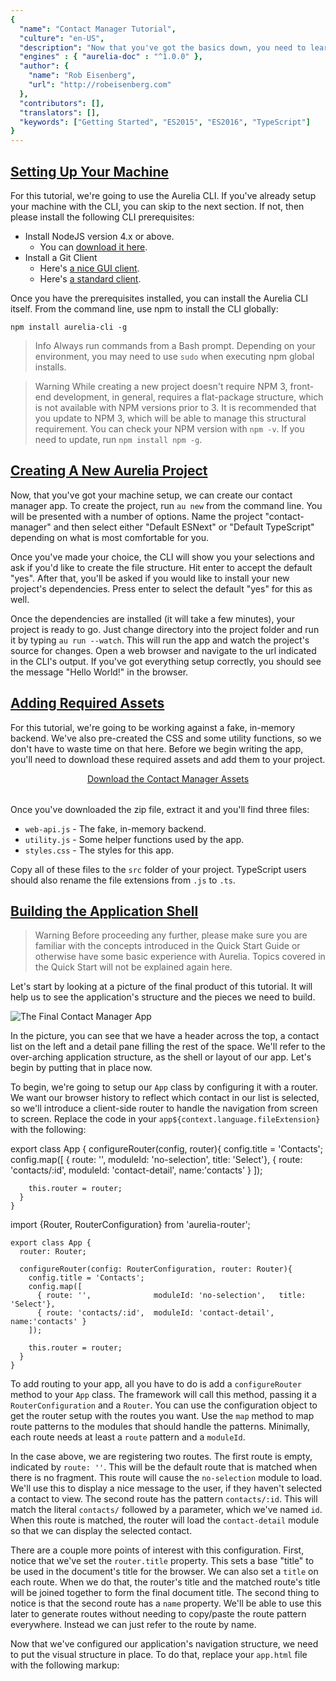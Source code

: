 ```yaml
---
{
  "name": "Contact Manager Tutorial",
  "culture": "en-US",
  "description": "Now that you've got the basics down, you need to learn how to use the CLI, build a more complex app and get a solid knowledge foundation for real-world work. In this tutorial we'll build a small contact manager app and demonstrate a variety of Aurelia's features as well as learn some useful techniques.",
  "engines" : { "aurelia-doc" : "^1.0.0" },
  "author": {
  	"name": "Rob Eisenberg",
  	"url": "http://robeisenberg.com"
  },
  "contributors": [],
  "translators": [],
  "keywords": ["Getting Started", "ES2015", "ES2016", "TypeScript"]
}
---
```

## [Setting Up Your Machine](aurelia-doc://section/1/version/1.0.0)

For this tutorial, we're going to use the Aurelia CLI. If you've already setup your machine with the CLI, you can skip to the next section. If not, then please install the following CLI prerequisites:

* Install NodeJS version 4.x or above.
    * You can [download it here](https://nodejs.org/en/).
* Install a Git Client
    * Here's [a nice GUI client](https://desktop.github.com).
    * Here's [a standard client](https://git-scm.com).

Once you have the prerequisites installed, you can install the Aurelia CLI itself. From the command line, use npm to install the CLI globally:

```
npm install aurelia-cli -g
```

> Info
> Always run commands from a Bash prompt. Depending on your environment, you may need to use `sudo` when executing npm global installs.

> Warning
> While creating a new project doesn't require NPM 3, front-end development, in general, requires a flat-package structure, which is not available with NPM versions prior to 3. It is recommended that you update to NPM 3, which will be able to manage this structural requirement. You can check your NPM version with `npm -v`. If you need to update, run `npm install npm -g`.

## [Creating A New Aurelia Project](aurelia-doc://section/2/version/1.0.0)

Now, that you've got your machine setup, we can create our contact manager app. To create the project, run `au new` from the command line. You will be presented with a number of options. Name the project "contact-manager" and then select either "Default ESNext" or "Default TypeScript" depending on what is most comfortable for you.

Once you've made your choice, the CLI will show you your selections and ask if you'd like to create the file structure. Hit enter to accept the default "yes". After that, you'll be asked if you would like to install your new project's dependencies. Press enter to select the default "yes" for this as well.

Once the dependencies are installed (it will take a few minutes), your project is ready to go. Just change directory into the project folder and run it by typing `au run --watch`. This will run the app and watch the project's source for changes. Open a web browser and navigate to the url indicated in the CLI's output. If you've got everything setup correctly, you should see the message "Hello World!" in the browser.

## [Adding Required Assets](aurelia-doc://section/3/version/1.0.0)

For this tutorial, we're going to be working against a fake, in-memory backend. We've also pre-created the CSS and some utility functions, so we don't have to waste time on that here. Before we begin writing the app, you'll need to download these required assets and add them to your project.

<div style="text-align: center; margin-bottom: 32px">
  <a class="au-button" href="http://aurelia.io/downloads/contact-manager-assets.zip" target="_blank">Download the Contact Manager Assets</a>
</div>

Once you've downloaded the zip file, extract it and you'll find three files:

* `web-api.js` - The fake, in-memory backend.
* `utility.js` - Some helper functions used by the app.
* `styles.css` - The styles for this app.

Copy all of these files to the `src` folder of your project. TypeScript users should also rename the file extensions from `.js` to `.ts`.

## [Building the Application Shell](aurelia-doc://section/4/version/1.0.0)

> Warning
> Before proceeding any further, please make sure you are familiar with the concepts introduced in the Quick Start Guide or otherwise have some basic experience with Aurelia. Topics covered in the Quick Start will not be explained again here.

Let's start by looking at a picture of the final product of this tutorial. It will help us to see the application's structure and the pieces we need to build.

![The Final Contact Manager App](img/contact-app-final.png)

In the picture, you can see that we have a header across the top, a contact list on the left and a detail pane filling the rest of the space. We'll refer to the over-arching application structure, as the shell or layout of our app. Let's begin by putting that in place now.

To begin, we're going to setup our `App` class by configuring it with a router. We want our browser history to reflect which contact in our list is selected, so we'll introduce a client-side router to handle the navigation from screen to screen. Replace the code in your `app${context.language.fileExtension}` with the following:

<code-listing heading="app${context.language.fileExtension}">
  <source-code lang="ES 2015/ES Next">
    export class App {
      configureRouter(config, router){
        config.title = 'Contacts';
        config.map([
          { route: '',              moduleId: 'no-selection',   title: 'Select'},
          { route: 'contacts/:id',  moduleId: 'contact-detail', name:'contacts' }
        ]);

        this.router = router;
      }
    }
  </source-code>
  <source-code lang="TypeScript">
    import {Router, RouterConfiguration} from 'aurelia-router';

    export class App {
      router: Router;

      configureRouter(config: RouterConfiguration, router: Router){
        config.title = 'Contacts';
        config.map([
          { route: '',              moduleId: 'no-selection',   title: 'Select'},
          { route: 'contacts/:id',  moduleId: 'contact-detail', name:'contacts' }
        ]);

        this.router = router;
      }
    }
  </source-code>
</code-listing>

To add routing to your app, all you have to do is add a `configureRouter` method to your `App` class. The framework will call this method, passing it a `RouterConfiguration` and a `Router`. You can use the configuration object to get the router setup with the routes you want. Use the `map` method to map route patterns to the modules that should handle the patterns. Minimally, each route needs at least a `route` pattern and a `moduleId`.

In the case above, we are registering two routes. The first route is empty, indicated by `route: ''`. This will be the default route that is matched when there is no fragment. This route will cause the `no-selection` module to load. We'll use this to display a nice message to the user, if they haven't selected a contact to view. The second route has the pattern `contacts/:id`. This will match the literal `contacts/` followed by a parameter, which we've named `id`. When this route is matched, the router will load the `contact-detail` module so that we can display the selected contact.

There are a couple more points of interest with this configuration. First, notice that we've set the `router.title` property. This sets a base "title" to be used in the document's title for the browser. We can also set a `title` on each route. When we do that, the router's title and the matched route's title will be joined together to form the final document title. The second thing to notice is that the second route has a `name` property. We'll be able to use this later to generate routes without needing to copy/paste the route pattern everywhere. Instead we can just refer to the route by name.

Now that we've configured our application's navigation structure, we need to put the visual structure in place. To do that, replace your `app.html` file with the following markup:

<code-listing heading="app.html">
  <source-code lang="HTML">
    <template>
      <require from="bootstrap/css/bootstrap.css"></require>
      <require from="./styles.css"></require>

      <nav class="navbar navbar-default navbar-fixed-top" role="navigation">
        <div class="navbar-header">
          <a class="navbar-brand" href="#">
            <i class="fa fa-user"></i>
            <span>Contacts</span>
          </a>
        </div>
      </nav>

      <div class="container">
        <div class="row">
          <div class="col-md-4">Contact List Placeholder</div>
          <router-view class="col-md-8"></router-view>
        </div>
      </div>
    </template>
  </source-code>
</code-listing>

There are several interesting things to note about this view. First, take a look at the `require` elements at the top of the view. This is how we can "import" or "require" various resources into our view. It's the view equivalent of the ES 2015 "import" syntax. Just as JavaScript is modularized and requires importing of other resources, so do Aurelia views. In this specific case, we're indicating that we want to bring in bootstrap's CSS as well as our own custom styles. Of course, we haven't actually installed Bootstrap yet. We'll get to that in a minute.

Below the `require` elements, you can see a pretty standard structure. We have some HTML to setup a navbar at the top. Below that we have the application's main container div. This has two columns. The first will contain our contact list, indicated by the placeholder div. The second contains a `router-view` custom element.

The `router-view` is provided by Aurelia and is a placeholder that indicated where the router should render the current route. This allows you to structure your application layout however you want, simply placing the `router-view` wherever you want to see the current page rendered. Whenever you have a `configureRouter` method, the view must also contain a `router-view`.

We're almost done setting up the application shell. Before we're done, we need to install Bootstrap. We'll be using that in this tutorial in order to give our application a decent appearance. In your own apps, you can use any CSS framework you like.

To get Bootstrap setup, we begin by installing the library itself with NPM. Execute the following on the command line to do this:

```
npm install bootstrap --save
```

Next, because Bootstrap uses jQuery, we want to install jQuery as well, like this:

```
npm install jquery@^2.2.4 --save
```

With these libraries installed, we now need to tell Aurelia which application bundle they should be included in and how to properly configure then with the module system. To do this, look in the `aurelia_project` folder and open up the `aurelia.json` file. This file contains all the information that the Aurelia CLI uses to build our project. If you scroll down, you will see a `bundles` section. There are two bundles defined by default: `app-bundle.js`, which contains your code and `vendor-bundle.js` which contains all 3rd party libraries. We need to add a new items to the `dependencies` array of the `vendor-bundle.js` bundle. Add the following two entries for jQuery and Bootstrap:

<code-listing heading="jQuery and Bootstrap Bundle Config">
  <source-code lang="JavaScript">
    "dependencies": [
      ...
      "jquery",
      {
        "name": "bootstrap",
        "path": "../node_modules/bootstrap/dist",
        "main": "js/bootstrap.min",
        "deps": ["jquery"],
        "exports": "$",
        "resources": [
          "css/bootstrap.css"
        ]
      },
      ...
    ]
  </source-code>
</code-listing>

You can read more about configuring 3rd party libraries in the documentation on the Aurelia CLI. For now, just know that this causes jQuery, Bootstrap and all necessary CSS to be included in the vendor bundle and makes it reachable through the module system.

## [Building Out the Default Route](aurelia-doc://section/5/version/1.0.0)

If you run the application now, you'll see a blank screen and the browser's console will display the following message:

```
Failed to load resource: the server responded with a status of 404 (Not Found) http://localhost:9000/src/no-selection.js
ERROR [app-router] Error: Script error for "no-selection"
```

This is actually expected. Why? Well, we have now configured a router, that router is matching on the empty route pattern we defined and it's trying to load the `no-selection` module, but we haven't created that yet. Let's do that now. Create a new file under `src` named `no-selection${context.language.fileExtension}` and give it the following code:

<code-listing heading="no-selection${context.language.fileExtension}">
  <source-code lang="ES 2015/ES Next">
    export class NoSelection {
      constructor() {
        this.message = "Please Select a Contact.";
      }
    }
  </source-code>
  <source-code lang="TypeScript">
    export class NoSelection {
      message = "Please Select a Contact.";
    }
  </source-code>
</code-listing>

This will provide the basic functionality for our "no selection" screen. All we want to do is display a message to our end user to select a contact. Now, let's add a view to render this view-model. Create another file named `no-selection.html` and add that to your `src` folder with the following contents:

<code-listing heading="no-selection.html">
  <source-code lang="HTML">
    <template>
      <div class="no-selection text-center">
        <h2>${message}</h2>
      </div>
    </template>
  </source-code>
</code-listing>

All it does is provide a container with some styling in order to display our message to the user. With this in place, you should now be able to run your application. If you haven't stopped/restarted it after editing the bundles, then you will need to do that now. When you run the application, you should see something like this:

![No Selection Screen](img/contact-app-no-selection.png)

## [Building Out the Contact List](aurelia-doc://section/6/version/1.0.0)

We've got the basic visual structure of our application in place and routing is now working. We've even created our first screen. However, it's not very interesting. We've got a `div` placeholder for the actual contact list at present. Let's go ahead and build that out, as a `contact-list` custom element.

Aurelia strives to be a self-consistent framework. As such, building a custom element is the same as creating your `App` component and your routed components. To create the `contact-list` custom element, start by creating a new file named `contact-list${context.language.fileExtension}` and add the following code:

<code-listing heading="contact-list${context.language.fileExtension}">
  <source-code lang="ES 2015">
    import {WebAPI} from './web-api';

    export class ContactList {
      static inject() { return [WebAPI] };

      constructor(api){
        this.api = api;
        this.contacts = [];
      }

      created(){
        this.api.getContactList().then(contacts => this.contacts = contacts);
      }

      select(contact){
        this.selectedId = contact.id;
        return true;
      }
    }
  </source-code>
  <source-code lang="ES Next">
    import {WebAPI} from './web-api';
    import {inject} from 'aurelia-framework';

    @inject(WebAPI)
    export class ContactList {
      constructor(api){
        this.api = api;
        this.contacts = [];
      }

      created(){
        this.api.getContactList().then(contacts => this.contacts = contacts);
      }

      select(contact){
        this.selectedId = contact.id;
        return true;
      }
    }
  </source-code>
  <source-code lang="TypeScript">
    import {WebAPI} from './web-api';
    import {inject} from 'aurelia-framework';

    @inject(WebAPI)
    export class ContactList {
      contacts;
      selectedId = 0;

      constructor(private api: WebAPI){ }

      created(){
        this.api.getContactList().then(contacts => this.contacts = contacts);
      }

      select(contact){
        this.selectedId = contact.id;
        return true;
      }
    }
  </source-code>
</code-listing>

The view-model for our custom element has a few notable characteristics. First, we're using dependency injection. Aurelia has its own dependency injection container which it uses to instantiate classes in your app. Classes can declare constructor dependencies through *inject metadata*. This looks a bit different depending on what language you are using. In ES 2015, you can declare an `inject` static method that returns an array of constructor dependencies while in ES Next and TypeScript, you can use an `inject` decorator to declare those dependencies. As you can see here, our `ContactList` class has a dependency on our `WebAPI` class. When Aurelia instantiates the contact list, it will first instantiate (or locate) an instance of the web API and "inject" that into the contact list's constructor.

The second thing to notice is the `created` method. All Aurelia components follow a component life-cycle. A developer can opt into any stage of the life-cycle by implementing the appropriate methods. In this case, we're implementing into the `created` hook which gets called after both the view-model and thew view are created. We're using this as an opportunity to call our API and get back the list of contacts, which we then store in our `contacts` property so we can bind it in the view.

Finally, we have a `select` method for selecting a contact. We'll revisit this shortly, after we take a look at how it's used in the view. On that note, create a `contact-list.html` file and use the following code for the view:

<code-listing heading="contact-list.html">
  <source-code lang="HTML">
    <template>
      <div class="contact-list">
        <ul class="list-group">
          <li repeat.for="contact of contacts" class="list-group-item ${contact.id === $parent.selectedId ? 'active' : ''}">
            <a route-href="route: contacts; params.bind: {id:contact.id}" click.delegate="$parent.select(contact)">
              <h4 class="list-group-item-heading">${contact.firstName} ${contact.lastName}</h4>
              <p class="list-group-item-text">${contact.email}</p>
            </a>
          </li>
        </ul>
      </div>
    </template>
  </source-code>
</code-listing>

The markup above begins by repeating an `li` for each contact of our contacts array. Take a look at the class attribute on the `li`. We've used an interesting technique here to add an `active` class if the contact's id is the same as the `selectedId` of the contact on our `ContactList` view-model. We've used the `$parent` special value to reach outside of the list's scope and into the parent view-model so we can test against that property. Throughout the list template, we've used basic string interpolation binding to show the `firstName`, `lastName` and `email` of each contact.

Take special note of the `a` tag. First, we are using a custom attribute provided by Aurelia's routing system: `route-href`. This attribute can generate an href for a route, based on the route's name and a set of parameters. Remember how we named the contacts route in our configuration? Here we're using that by referencing the "contacts" route name and binding the contacts's `id` parameter as the route's `id` parameter. With this information, the router is able to generate the correct `href` on the `a` tag for each contact. Additionally, we've also wired up a `click` event. Why would we do this if the `href` is already going to handle navigating to the correct contact? Well, we're looking for instant user feedback. We want the list selection to happen ASAP, so we don't have to wait on the navigation system or on the loading of the contact data. To accomplish this, we use the `select` method to track the selected contact's `id` which allows us to instantly apply the selection style. Finally, normal use of `.trigger` or `.delegate` causes the default action of the event to be cancelled. But, if you return true from your method, as we have done above, it will be allowed to continue. Thus, when the user clicks on the contact, we immediately select the contact in the list and then the `href` is allowed to trigger the router, causing a navigation to the selected contact.

Ok, now that we've got the contact list built, we need to use it. To do that, update your `app.html` with the following markup:

<code-listing heading="app.html">
  <source-code lang="HTML">
    <template>
      <require from="bootstrap/css/bootstrap.css"></require>
      <require from="./styles.css"></require>
      <require from="./contact-list"></require>

      <nav class="navbar navbar-default navbar-fixed-top" role="navigation">
        <div class="navbar-header">
          <a class="navbar-brand" href="#">
            <i class="fa fa-user"></i>
            <span>Contacts</span>
          </a>
        </div>
      </nav>

      <div class="container">
        <div class="row">
          <contact-list class="col-md-4"></contact-list>
          <router-view class="col-md-8"></router-view>
        </div>
      </div>
    </template>
  </source-code>
</code-listing>

There are two important additions. First, we've added another `require` element at the top, to import our new `contact-list` into this view. Remember that views are encapsulated, just like modules. So, this makes the `contact-list` visible from within this view. Second, we now use the custom element, right above our `router-view`.

If you go ahead and run the application, you should now see something like this:

![The Contact List](img/contact-app-contact-list.png)

## [Building Out the Contact Detail Screen](aurelia-doc://section/7/version/1.0.0)

Ok, things are starting to come together, but we still can't view an individual contact. If you try selecting something from the list, you'll see an error like the following in the console:

```
ERROR [app-router] Error: Script error for "contact-detail"
```

Again, this is because the router is trying to route to the detail screen, but we have not yet created the component. So, let's do that next. Create a new file named `contact-detail${context.language.fileExtension}` and add the following code:

<code-listing heading="contact-detail${context.language.fileExtension}">
  <source-code lang="ES 2015">
    import {WebAPI} from './web-api';
    import {areEqual} from './utility';

    export class ContactDetail {
      static inject() { return [WebAPI]; }

      constructor(api){
        this.api = api;
      }

      activate(params, routeConfig) {
        this.routeConfig = routeConfig;

        return this.api.getContactDetails(params.id).then(contact => {
          this.contact = contact;
          this.routeConfig.navModel.setTitle(contact.firstName);
          this.originalContact = JSON.parse(JSON.stringify(contact));
        });
      }

      get canSave() {
        return this.contact.firstName && this.contact.lastName && !this.api.isRequesting;
      }

      save() {
        this.api.saveContact(this.contact).then(contact => {
          this.contact = contact;
          this.routeConfig.navModel.setTitle(contact.firstName);
          this.originalContact = JSON.parse(JSON.stringify(contact));
        });
      }

      canDeactivate() {
        if (!areEqual(this.originalContact, this.contact)){
          return confirm('You have unsaved changes. Are you sure you wish to leave?');
        }

        return true;
      }
    }
  </source-code>
  <source-code lang="ES Next">
    import {inject} from 'aurelia-framework';
    import {WebAPI} from './web-api';
    import {areEqual} from './utility';

    @inject(WebAPI)
    export class ContactDetail {
      constructor(api){
        this.api = api;
      }

      activate(params, routeConfig) {
        this.routeConfig = routeConfig;

        return this.api.getContactDetails(params.id).then(contact => {
          this.contact = contact;
          this.routeConfig.navModel.setTitle(contact.firstName);
          this.originalContact = JSON.parse(JSON.stringify(contact));
        });
      }

      get canSave() {
        return this.contact.firstName && this.contact.lastName && !this.api.isRequesting;
      }

      save() {
        this.api.saveContact(this.contact).then(contact => {
          this.contact = contact;
          this.routeConfig.navModel.setTitle(contact.firstName);
          this.originalContact = JSON.parse(JSON.stringify(contact));
        });
      }

      canDeactivate() {
        if (!areEqual(this.originalContact, this.contact)){
          return confirm('You have unsaved changes. Are you sure you wish to leave?');
        }

        return true;
      }
    }
  </source-code>
  <source-code lang="TypeScript">
    import {inject} from 'aurelia-framework';
    import {WebAPI} from './web-api';
    import {areEqual} from './utility';

    interface Contact {
      firstName: string;
      lastName: string;
      email: string;
    }

    @inject(WebAPI)
    export class ContactDetail {
      routeConfig;
      contact: Contact;
      originalContact: Contact;

      constructor(private api: WebAPI) { }

      activate(params, routeConfig) {
        this.routeConfig = routeConfig;

        return this.api.getContactDetails(params.id).then(contact => {
          this.contact = <Contact>contact;
          this.routeConfig.navModel.setTitle(this.contact.firstName);
          this.originalContact = JSON.parse(JSON.stringify(this.contact));
        });
      }

      get canSave() {
        return this.contact.firstName && this.contact.lastName && !this.api.isRequesting;
      }

      save() {
        this.api.saveContact(this.contact).then(contact => {
          this.contact = <Contact>contact;
          this.routeConfig.navModel.setTitle(this.contact.firstName);
          this.originalContact = JSON.parse(JSON.stringify(contact));
        });
      }

      canDeactivate() {
        if (!areEqual(this.originalContact, this.contact)) {
          return confirm('You have unsaved changes. Are you sure you wish to leave?');
        }

        return true;
      }
    }
  </source-code>
</code-listing>

Once again, we are using dependency injection to get an instance of our `WebAPI`. We need this to load the contact detail data. Next, we implement a method named `activate`. Remember when we mentioned that all components have a life-cycle? Well, there are additional life-cycle methods for *routed components*. `activate` is one such method and it gets invoked right before the router is about to activate the component. This is also how the router passes the component its route parameters. Let's dig in a bit more.

The first argument passed to `activate` is the `params` object. This object will have one property for every route param that was parsed as well as a property for each query string parameter. If you recall, our route pattern for the contact details screen was `contacts/:id`. So, our `params` object will have an `id` property with the requested contact's id. Using this `id` we call our `WebAPI` to retrieve the contact data. This API returns a `Promise` which we wait on and then store the loaded contact in a `contact` property so it's easy to bind to. We also make a copy of this object and store it in the `originalContact` property, so we can do some rudimentary checking to see if the data has been edited by the user at a later point.

The second argument passed to `activate` is the `routeConfig`. This is the same configuration object that you created to configure the router itself. You can get access to that here so that you can access any of its properties. The router generates a `navModel` for each `routeConfig`. Using the `navModel` you can dynamically set the title of the document for this route. So, we call `navModel.setTitle()` in order to set up the document's title with the name of the contact that we just loaded.

This screen demonstrates another part of the navigation lifecycle available to routed components: the `canDeactivate` hook. If present, this method is called before navigating away from the current component. It gives your component an opportunity to cancel navigation, if it desires.  In the case of the contact detail screen, we are comparing our `originalContact` to the current `contact`, using our `areEqual` helper method, in order to determine whether or not the user has made any changes to the data. If they have, we show a confirmation dialog to make sure they want to navigate away, since they would lose their changes. If the `canDeactivate` hook returns `true`, navigation is allowed; if false is returned, it is prevented and the route state is reverted.

If we take a brief look at the `save` method, we can see that this is just a brief call to the `WebAPI`'s `saveContact` method. After that succeeds, we update our `originalContact` to the latest version and then we update the document's title with the potentially new contact name.

Finally, we have a `canSave` computed property which we'll use in the view. This will help us show some simple feedback to the user to indicate whether the UI and data are in a state that allows for saving.

With that all in place, let's look at the view that will render this component:

<code-listing heading="contact-detail.html">
  <source-code lang="HTML">
    <template>
      <div class="panel panel-primary">
        <div class="panel-heading">
          <h3 class="panel-title">Profile</h3>
        </div>
        <div class="panel-body">
          <form role="form" class="form-horizontal">
            <div class="form-group">
              <label class="col-sm-2 control-label">First Name</label>
              <div class="col-sm-10">
                <input type="text" placeholder="first name" class="form-control" value.bind="contact.firstName">
              </div>
            </div>

            <div class="form-group">
              <label class="col-sm-2 control-label">Last Name</label>
              <div class="col-sm-10">
                <input type="text" placeholder="last name" class="form-control" value.bind="contact.lastName">
              </div>
            </div>

            <div class="form-group">
              <label class="col-sm-2 control-label">Email</label>
              <div class="col-sm-10">
                <input type="text" placeholder="email" class="form-control" value.bind="contact.email">
              </div>
            </div>

            <div class="form-group">
              <label class="col-sm-2 control-label">Phone Number</label>
              <div class="col-sm-10">
                <input type="text" placeholder="phone number" class="form-control" value.bind="contact.phoneNumber">
              </div>
            </div>
          </form>
        </div>
      </div>

      <div class="button-bar">
        <button class="btn btn-success" click.delegate="save()" disabled.bind="!canSave">Save</button>
      </div>
    </template>
  </source-code>
</code-listing>

Don't be intimidated by the amount of HTML above. It's mostly all basic form controls and bootstrap structures. If you look at the `input` elements, you will see that they all have a two-way binding to the appropriate contact's properties. The only real interesting part is the `button` element at the bottom. This button invokes `save` when clicked, but notice that it also has its `disabled` attribute bound to our `canSave` property. The result is that the user won't be able to save if the API is in the middle of a request or if there is missing contact information.

You should now be able to select contacts in the list, see their details, edit them, save and even see the confirm dialog on unsaved data navigations. It should look something like this:

![The Contact Details](img/contact-app-contact-detail.png)

## [Adding Pub/Sub Messaging](aurelia-doc://section/8/version/1.0.0)

If you play around with the application for a bit, you'll notice a few "buggy" behaviors:

* Refreshing the browser with a contact selected results in the correct contact being shown, but not in the correct contact list item being highlighted.
* If you edit some data, try to navigate away and then cancel, the contact list item selection will go out of sync, highlighting the contact you were going to before you cancelled, but not the current contact.
* If you edit some data and save, you will notice that changes in the name are not reflected in the list.

The reason for these issues is that we have two separate components, our `contact-list` and our `contact-detail` which both have their own internal data structures and behaviors, but which do have an affect on each other. The router is controlling the contact detail screen, so it's the ultimate source of truth and the contact list should sync with it. To handle this, we're going to increase the amount of information in our system by introducing pub/sub. Let's create a couple of messages that our `contact-detail` component can publish and then let the `contact-list` subscribe to those and respond appropriately.

<code-listing heading="messages${context.language.fileExtension}">
  <source-code lang="ES 2015">
    export class ContactUpdated {
      constructor(contact){
        this.contact = contact;
      }
    }

    export class ContactViewed {
      constructor(contact){
        this.contact = contact;
      }
    }
  </source-code>
  <source-code lang="ES Next">
    export class ContactUpdated {
      constructor(contact){
        this.contact = contact;
      }
    }

    export class ContactViewed {
      constructor(contact){
        this.contact = contact;
      }
    }
  </source-code>
  <source-code lang="TypeScript">
    export class ContactUpdated {
      constructor(public contact){ }
    }

    export class ContactViewed {
      constructor(public contact){ }
    }
  </source-code>
</code-listing>

Whenever the contact detail screen successfully saves a contact, we'll publish the `ContactUpdated` message and whenever the end user begins viewing a new contact, we'll publish the `ContactViewed` message. Each of these messages will carry the contact data along with it so that subscribers have contextual data related to the event. Next, let's update our `contact-detail` code to incorporate Aurelia's `EventAggregator` and publish the messages at the appropriate time:

<code-listing heading="contact-detail${context.language.fileExtension}">
  <source-code lang="ES 2015">
    import {EventAggregator} from 'aurelia-event-aggregator';
    import {WebAPI} from './web-api';
    import {ContactUpdated,ContactViewed} from './messages';
    import {areEqual} from './utility';

    export class ContactDetail {
      static inject = [WebAPI, EventAggregator];

      constructor(api, ea){
        this.api = api;
        this.ea = ea;
      }

      activate(params, routeConfig) {
        this.routeConfig = routeConfig;

        return this.api.getContactDetails(params.id).then(contact => {
          this.contact = contact;
          this.routeConfig.navModel.setTitle(contact.firstName);
          this.originalContact = JSON.parse(JSON.stringify(contact));
          this.ea.publish(new ContactViewed(this.contact));
        });
      }

      get canSave() {
        return this.contact.firstName && this.contact.lastName && !this.api.isRequesting;
      }

      save() {
        this.api.saveContact(this.contact).then(contact => {
          this.contact = contact;
          this.routeConfig.navModel.setTitle(contact.firstName);
          this.originalContact = JSON.parse(JSON.stringify(contact));
          this.ea.publish(new ContactUpdated(this.contact));
        });
      }

      canDeactivate() {
        if(!areEqual(this.originalContact, this.contact)){
          let result = confirm('You have unsaved changes. Are you sure you wish to leave?');

          if(!result){
            this.ea.publish(new ContactViewed(this.contact));
          }

          return result;
        }

        return true;
      }
    }
  </source-code>
  <source-code lang="ES Next">
    import {inject} from 'aurelia-framework';
    import {EventAggregator} from 'aurelia-event-aggregator';
    import {WebAPI} from './web-api';
    import {ContactUpdated,ContactViewed} from './messages';
    import {areEqual} from './utility';

    @inject(WebAPI, EventAggregator)
    export class ContactDetail {
      constructor(api, ea){
        this.api = api;
        this.ea = ea;
      }

      activate(params, routeConfig) {
        this.routeConfig = routeConfig;

        return this.api.getContactDetails(params.id).then(contact => {
          this.contact = contact;
          this.routeConfig.navModel.setTitle(contact.firstName);
          this.originalContact = JSON.parse(JSON.stringify(contact));
          this.ea.publish(new ContactViewed(this.contact));
        });
      }

      get canSave() {
        return this.contact.firstName && this.contact.lastName && !this.api.isRequesting;
      }

      save() {
        this.api.saveContact(this.contact).then(contact => {
          this.contact = contact;
          this.routeConfig.navModel.setTitle(contact.firstName);
          this.originalContact = JSON.parse(JSON.stringify(contact));
          this.ea.publish(new ContactUpdated(this.contact));
        });
      }

      canDeactivate() {
        if(!areEqual(this.originalContact, this.contact)){
          let result = confirm('You have unsaved changes. Are you sure you wish to leave?');

          if(!result){
            this.ea.publish(new ContactViewed(this.contact));
          }

          return result;
        }

        return true;
      }
    }
  </source-code>
  <source-code lang="TypeScript">
    import {inject} from 'aurelia-framework';
    import {EventAggregator} from 'aurelia-event-aggregator';
    import {WebAPI} from './web-api';
    import {ContactUpdated,ContactViewed} from './messages';
    import {areEqual} from './utility';

    interface Contact {
      firstName: string;
      lastName: string;
      email: string;
    }

    @inject(WebAPI, EventAggregator)
    export class ContactDetail {
      routeConfig;
      contact: Contact;
      originalContact: Contact;

      constructor(private api: WebAPI, private ea: EventAggregator) { }

      activate(params, routeConfig) {
        this.routeConfig = routeConfig;

        return this.api.getContactDetails(params.id).then(contact => {
          this.contact = <Contact>contact;
          this.routeConfig.navModel.setTitle(this.contact.firstName);
          this.originalContact = JSON.parse(JSON.stringify(this.contact));
          this.ea.publish(new ContactViewed(this.contact));
        });
      }

      get canSave() {
        return this.contact.firstName && this.contact.lastName && !this.api.isRequesting;
      }

      save() {
        this.api.saveContact(this.contact).then(contact => {
          this.contact = <Contact>contact;
          this.routeConfig.navModel.setTitle(this.contact.firstName);
          this.originalContact = JSON.parse(JSON.stringify(contact));
          this.ea.publish(new ContactUpdated(this.contact));
        });
      }

      canDeactivate() {
        if(!areEqual(this.originalContact, this.contact)){
          let result = confirm('You have unsaved changes. Are you sure you wish to leave?');

          if(!result){
            this.ea.publish(new ContactViewed(this.contact));
          }

          return result;
        }

        return true;
      }
    }
  </source-code>
</code-listing>

First, notice that we've both imported Aurelia's `EventAggregator` and configured it to be injected into the constructor of our `ContactDetail` class. We've also imported the two messages we created. Whenever a contact is loaded, we publish the `ContactViewed` message. Whenever a contact is saved, we publish the `ContactUpdated` message. Finally, if the user attempts to navigate away, but cancels, we reflect this by publishing another `ContactViewed` message, representing that they are returning to view the current contact.

With this messages in place, we can now enable any other component in our system to loosely subscribe to the new information in our system and use that data as appropriate to its internal needs. We'll go ahead and update the `contact-list` component to take advantage of this information to ensure that it is always in sync:

<code-listing heading="contact-list${context.language.fileExtension}">
  <source-code lang="ES 2015">
    import {EventAggregator} from 'aurelia-event-aggregator';
    import {WebAPI} from './web-api';
    import {ContactUpdated, ContactViewed} from './messages';

    export class ContactList {
      static inject = [WebAPI, EventAggregator];

      constructor(api, ea){
        this.api = api;
        this.contacts = [];

        ea.subscribe(ContactViewed, msg => this.select(msg.contact));
        ea.subscribe(ContactUpdated, msg => {
          let id = msg.contact.id;
          let found = this.contacts.find(x => x.id == id);
          Object.assign(found, msg.contact);
        });
      }

      created(){
        this.api.getContactList().then(contacts => this.contacts = contacts);
      }

      select(contact){
        this.selectedId = contact.id;
        return true;
      }
    }
  </source-code>
  <source-code lang="ES Next">
    import {EventAggregator} from 'aurelia-event-aggregator';
    import {WebAPI} from './web-api';
    import {ContactUpdated, ContactViewed} from './messages';
    import {inject} from 'aurelia-framework';

    @inject(WebAPI, EventAggregator)
    export class ContactList {
      constructor(api, ea){
        this.api = api;
        this.contacts = [];

        ea.subscribe(ContactViewed, msg => this.select(msg.contact));
        ea.subscribe(ContactUpdated, msg => {
          let id = msg.contact.id;
          let found = this.contacts.find(x => x.id == id);
          Object.assign(found, msg.contact);
        });
      }

      created(){
        this.api.getContactList().then(contacts => this.contacts = contacts);
      }

      select(contact){
        this.selectedId = contact.id;
        return true;
      }
    }
  </source-code>
  <source-code lang="TypeScript">
    import {EventAggregator} from 'aurelia-event-aggregator';
    import {WebAPI} from './web-api';
    import {ContactUpdated, ContactViewed} from './messages';
    import {inject} from 'aurelia-framework';

    @inject(WebAPI, EventAggregator)
    export class ContactList {
      contacts;
      selectedId = 0;

      constructor(private api: WebAPI, ea: EventAggregator){
        ea.subscribe(ContactViewed, msg => this.select(msg.contact));
        ea.subscribe(ContactUpdated, msg => {
          let id = msg.contact.id;
          let found = this.contacts.find(x => x.id == id);
          Object.assign(found, msg.contact);
        });
      }

      created(){
        this.api.getContactList().then(contacts => this.contacts = contacts);
      }

      select(contact){
        this.selectedId = contact.id;
        return true;
      }
    }
  </source-code>
</code-listing>

As you can see, we've just imported and injected our `EventAggregator` and then it's as simple as calling the `subscribe` method and passing it the message type and a callback. When the message is published, your callback is fired and passed the instance of the message type. In this case, we use these messages to update our selection as well as the details of the contact that are relevant to our list.

If you run the application now, you should see that everything is working as expected.

## [Adding A Loading Indicator](aurelia-doc://section/9/version/1.0.0)

Let's add one more final touch to this application. Whenever we're navigating from screen to screen or making a `WebAPI` request, let's show a loading indicator at the top of our app. To do this, we'll use a 3rd party library and create a custom Aurelia element to wrap it up.

Begin by installing the `nprogress` library with the following command:

```
npm install nprogress --save
```

Once this is installed, we'll need to make sure it gets configured in the proper bundle. Open your `aurelia.json` file again, find the bundles section and add the following entry to the dependencies array of the `vendor-bundle.js` bundle:

<code-listing heading="NProgress Bundle Config">
  <source-code lang="JavaScript">
    "dependencies": [
      ...
      {
        "name": "nprogress",
        "path": "../node_modules/nprogress",
        "main": "nprogress",
        "resources": [
          "nprogress.css"
        ]
      }
      ...
    ]
  </source-code>
</code-listing>

As you can see, we've configured the standard JavaScript main but are also including an additional CSS resource, just like we did with Bootstrap.

> Info: TypeScript Definition Files
> TypeScript users should note that when using 3rd party libraries, in order to make them work in a TypeScript project, you will either need to install the d.ts files or create them for yourself. In the case of NProgress, there are definition files available via Definitely Typed which can be installed with the Typings CLI. Assuming you have the Typings tool installed, you would install the definition files for NProgress with the following command: `typings install dt~nprogress --global --save
`

With that in place, let's create our `loading-indicator` custom element. In the `src/resources/elements` folder create a file named `loading-indicator${context.language.fileExtension}` and use the code below for its implementation:

<code-listing heading="loading-indicator${context.language.fileExtension}">
  <source-code lang="ES 2015">
    import * as nprogress from 'nprogress';
    import {bindable, noView, decorators} from 'aurelia-framework';

    export let LoadingIndicator = decorators(
      noView(['nprogress/nprogress.css']),
      bindable({name: 'loading', defaultValue: false})
    ).on(class {
      loadingChanged(newValue){
        if (newValue) {
          nprogress.start();
        } else {
          nprogress.done();
        }
      }
    });
  </source-code>
  <source-code lang="ES Next">
    import * as nprogress from 'nprogress';
    import {bindable, noView} from 'aurelia-framework';

    @noView(['nprogress/nprogress.css'])
    export class LoadingIndicator {
      @bindable loading = false;

      loadingChanged(newValue){
        if (newValue) {
          nprogress.start();
        } else {
          nprogress.done();
        }
      }
    }
  </source-code>
  <source-code lang="TypeScript">
    import * as nprogress from 'nprogress';
    import {bindable, noView} from 'aurelia-framework';

    @noView(['nprogress/nprogress.css'])
    export class LoadingIndicator {
      @bindable loading = false;

      loadingChanged(newValue){
        if (newValue) {
          nprogress.start();
        } else {
          nprogress.done();
        }
      }
    }
  </source-code>
</code-listing>

This code creates a custom element, but we're doing a few unique things here. First, since the entire rendering job is handled by the NProgress library, we don't need Aurelia's templating engine to render this component at all. So, we use the `noView()` decorator to tell Aurelia not to load a `loading-indicator.html`, compile it or do any of that rendering work. Additionally, the NProgress library requires some CSS to work, so we can declare that in the decorator as well. In the case of `noView`, this works exactly as if you had put this in a `require` element inside the view.

Next, we want our custom HTML element to have a `loading` property that we can bind to via an HTML attribute in the DOM. So, we declare that by using the `bindable` decorator. Whenever you have a `bindable`, by convention, you can optionally declare a *propertyName*Changed method that will be called whenever the binding system updates the property. So, we've added one of those so that we can toggle the NProgress indicator off and on, based on the value of that property.

Previously, when we created the `contact-list` component, we required that into the `app.html` view and used it, since all views are encapsulated. However, we're going to do something different in this case, as an example. Aurelia actually gives you the ability to globlalize view resources, such as custom elements. This is a convenience so that you don't have to require common resources repeatedly into every view. To do this, we need to register our element as a global resources. Open up the `resources/index${context.language.fileExtension}` file that's already in your solution, and change the code so that it has the registration as follows:

<code-listing heading="resources/index${context.language.fileExtension}">
  <source-code lang="ES 2015">
    export function configure(config) {
      config.globalResources(['./elements/loading-indicator']);
    }
  </source-code>
  <source-code lang="ES Next">
    export function configure(config) {
      config.globalResources(['./elements/loading-indicator']);
    }
  </source-code>
  <source-code lang="TypeScript">
    import {FrameworkConfiguration} from 'aurelia-framework';

    export function configure(config: FrameworkConfiguration) {
      config.globalResources(['./elements/loading-indicator']);
    }
  </source-code>
</code-listing>

With this registration in place, we can now use our new indicator in our `app.html`, but before we do that, we want to make one more change to our `app${context.language.fileExtension}`. We would like to be able to bind the indicator to the request state of our API, so we need to make that available in our `App` class. Update your `app${context.language.fileExtension}` as follows:

<code-listing heading="app${context.language.fileExtension}">
  <source-code lang="ES 2015">
    import {WebAPI} from './web-api';

    export class App {
      static inject() { return [WebAPI]; }

      constructor(api) {
        this.api = api;
      }

      configureRouter(config, router){
        config.title = 'Contacts';
        config.map([
          { route: '',              moduleId: 'no-selection',   title: 'Select'},
          { route: 'contacts/:id',  moduleId: 'contact-detail', name:'contacts' }
        ]);

        this.router = router;
      }
    }
  </source-code>
  <source-code lang="ES Next">
    import {inject} from 'aurelia-framework';
    import {WebAPI} from './web-api';

    @inject(WebAPI)
    export class App {
      constructor(api) {
        this.api = api;
      }

      configureRouter(config, router){
        config.title = 'Contacts';
        config.map([
          { route: '',              moduleId: 'no-selection',   title: 'Select'},
          { route: 'contacts/:id',  moduleId: 'contact-detail', name:'contacts' }
        ]);

        this.router = router;
      }
    }
  </source-code>
  <source-code lang="TypeScript">
    import {Router, RouterConfiguration} from 'aurelia-router';
    import {inject} from 'aurelia-framework';
    import {WebAPI} from './web-api';

    @inject(WebAPI)
    export class App {
      router: Router;

      constructor(public api: WebAPI) {}

      configureRouter(config: RouterConfiguration, router: Router){
        config.title = 'Contacts';
        config.map([
          { route: '',              moduleId: 'no-selection',   title: 'Select'},
          { route: 'contacts/:id',  moduleId: 'contact-detail', name:'contacts' }
        ]);

        this.router = router;
      }
    }
  </source-code>
</code-listing>

Ok, now that we've got an `api` property we can bind to, update your `app.html` to the final version that adds the `loading-indicator` and binds its `loading` property:

<code-listing heading="app.html">
  <source-code lang="HTML">
    <template>
      <require from="bootstrap/css/bootstrap.css"></require>
      <require from="./styles.css"></require>
      <require from="./contact-list"></require>

      <nav class="navbar navbar-default navbar-fixed-top" role="navigation">
        <div class="navbar-header">
          <a class="navbar-brand" href="#">
            <i class="fa fa-user"></i>
            <span>Contacts</span>
          </a>
        </div>
      </nav>

      <loading-indicator loading.bind="router.isNavigating || api.isRequesting"></loading-indicator>

      <div class="container">
        <div class="row">
          <contact-list class="col-md-4"></contact-list>
          <router-view class="col-md-8"></router-view>
        </div>
      </div>
    </template>
  </source-code>
</code-listing>

And with that, we've finished our app. Congratulations!

## [Next Steps](aurelia-doc://section/10/version/1.0.0)

Now that you've completed the tutorial, you may want to consider doing some additional research or development exercises to continue your learning and hone your skills. Here are a few ideas:

* Create a real backend for the app and use the [http-client or fetch-client](#/doc/article/aurelia/fetch-client/latest/http-services) to retrieve the data.
* Extend that application so that new contacts can be added.
* Extend the contact detail form with data validation.
* Learn more about [the component life-cycle](#/doc/article/aurelia/framework/latest/creating-components/1).
* Learn more about [the navigation life-cycle and routing](#/doc/article/aurelia/framework/latest/cheat-sheet/7).
* Expand your knowledge of [binding](#/doc/article/aurelia/binding/latest/binding-basics) and [templating](#/doc/article/aurelia/templating/latest/templating-basics).

## [Conclusion](aurelia-doc://section/11/version/1.0.0)

This tutorial presents a fairly simply application, but it provides an opportunity to demonstrate a number of interesting techniques. We hope it's helped you along in the process of learning Aurelia and we look forward to seeing what things you will build next.

